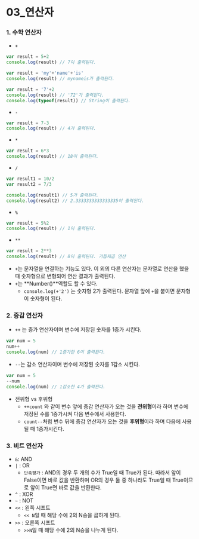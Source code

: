 # 03_연산자



### 1. 수학 연산자

- `+` 

```javascript
var result = 5+2
console.log(result) // 7이 출력된다.
```

```javascript
var result = 'my'+'name'+'is'
console.log(result) // mynameis가 출력된다.
```

```javascript
var result = '7'+2
console.log(result) // '72'가 출력된다.
console.log(typeof(result)) // String이 출력된다.
```

- `-`

```javascript
var result = 7-3
console.log(result) // 4가 출력된다.
```

- `*`

```javascript
var result = 6*3
console.log(result) // 18이 출력된다.
```

- `/`

```javascript
var result1 = 10/2
var result2 = 7/3

console.log(result1) // 5가 출력된다.
console.log(result2) // 2.3333333333333335이 출력된다.
```

- `%`

```javascript
var result = 5%2
console.log(result) // 1이 출력된다.
```

- `**`

```javascript
var result = 2**3
console.log(result) // 8이 출력된다. 거듭제곱 연산
```

- `+`는 문자열을 연결하는 기능도 있다. 이 외의 다른 연산자는 문자열로 연산을 했을 때 숫자형으로 변형되어 연산 결과가 출력된다.
- `+`는 **Number()**역할도 할 수 있다.
  - `console.log(+'2')` 는 숫자형 2가 출력된다. 문자열 앞에 `+`을 붙이면 문자형이 숫자형이 된다.



### 2. 증감 연산자

- `++` 는 증가 연산자이며 변수에 저장된 숫자를 1증가 시킨다.

```javascript
var num = 5
num++
console.log(num) // 1증가한 6이 출력된다.
```

- `--`는 감소 연산자이며 변수에 저장된 숫자를 1감소 시킨다.

```javascript
var num = 5
--num
console.log(num) // 1감소한 4가 출력된다.
```

- 전위형 vs 후위형
  - `++count` 와 같이 변수 앞에 증감 연산자가 오는 것을 **전위형**이라 하며 변수에 저장된 수를 1증가시켜 다음 변수에서 사용한다.
  - `count--`처럼 변수 뒤에 증감 연산자가 오는 것을 **후위형**이라 하며 다음에 사용될 때 1증가시킨다.



### 3. 비트 연산자

- `&`: AND
- `|` : OR
  - `단축평가` : AND의 경우 두 개의 수가 True일 때 True가 된다. 따라서 앞이 False이면 바로 값을 반환하며 OR의 경우 둘 중 하나라도 True일 때 True이므로 앞이 True면 바로 값을 반환한다.
- `^` : XOR
- `~` : NOT
- `<<` : 왼쪽 시프트
  - `<< N`일 때 해당 수에 2의 N승을 곱하게 된다.
- `>>` : 오른쪽 시프트
  - `>>N`일 때 해당 수에 2의 N승을 나누게 된다.